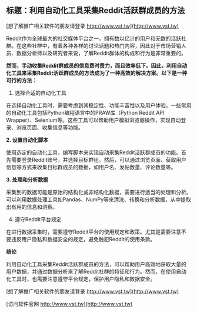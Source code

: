 ## **标题：利用自动化工具采集Reddit活跃群成员的方法**

[想了解推广相关软件的朋友请登录 http://www.vst.tw](http://www.vst.tw)

Reddit作为全球最大的社交媒体平台之一，拥有数以亿计的用户和无数的活跃社群。在这些社群中，有着各种各样的讨论话题和热门内容，因此对于市场营销人员、数据分析师以及研究者来说，了解Reddit群体的构成和行为是非常重要的。

**然而，手动收集Reddit群成员的信息费时费力，而且效率低下。因此，利用自动化工具来采集Reddit活跃群成员的方法成为了一种高效的解决方案。以下是一种可行的方法：**

1. 选择合适的自动化工具

在选择自动化工具时，需要考虑到其稳定性、功能丰富性以及用户体验。一些常用的自动化工具包括Python编程语言中的PRAW库（Python Reddit API Wrapper）、Selenium等。这些工具可以帮助用户模拟浏览器操作，实现自动登录、浏览页面、收集信息等功能。

**2. 设置自动化脚本**

使用选定的自动化工具，编写脚本来实现自动采集Reddit活跃群成员的功能。首先需要登录Reddit账号，并选择目标群组。然后，可以通过浏览页面、获取用户信息等方式来收集目标群成员的数据，如用户名、发帖数量、评论数量等。

**3. 处理和分析数据**

采集到的数据可能是原始的结构化或非结构化数据，需要进行适当的处理和分析。可以利用数据处理工具如Pandas、NumPy等来清洗、转换和分析数据，从中提取出有用的信息和洞察。

4. 遵守Reddit平台规定

在进行数据采集时，需要遵守Reddit平台的使用规定和政策。尤其是需要注意不要违反用户隐私和数据安全的规定，避免触犯Reddit的使用条款。

**结论**

利用自动化工具采集Reddit活跃群成员的方法，可以帮助用户高效地获取大量的用户数据，并通过数据分析来了解Reddit社群的特征和行为。然而，在使用自动化工具时，也需要注意遵守平台规定，保护用户隐私和数据安全。

[想了解推广相关软件的朋友请登录 http://www.vst.tw](http://www.vst.tw)


[访问软件官网 http://www.vst.tw](http://www.vst.tw)
